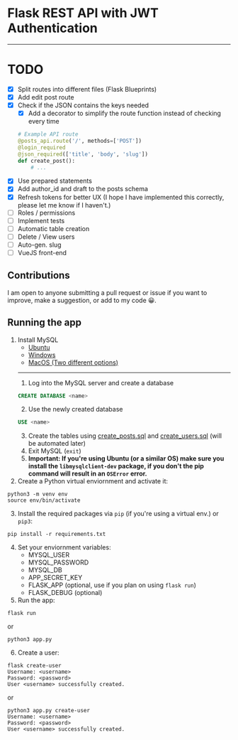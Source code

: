 # Flask REST API with JWT Authentication

---
# TODO
- [x] Split routes into different files (Flask Blueprints)
- [x] Add edit post route
- [x] Check if the JSON contains the keys needed
  - [x] Add a decorator to simplify the route function instead of checking every time
  ```python
  # Example API route
  @posts_api.route('/', methods=['POST'])
  @login_required
  @json_required(['title', 'body', 'slug'])
  def create_post():
      # ...
  ```    
- [x] Use prepared statements
- [x] Add author_id and draft to the posts schema
- [x] Refresh tokens for better UX (I hope I have implemented this correctly, please let me know if I haven't.)
- [ ] Roles / permissions
- [ ] Implement tests
- [ ] Automatic table creation
- [ ] Delete / View users
- [ ] Auto-gen. slug
- [ ] VueJS front-end
## Contributions
I am open to anyone submitting a pull request or issue if you want to improve, make a suggestion, or add to my code 😀.
## Running the app
1. Install MySQL
   * [Ubuntu](https://help.ubuntu.com/lts/serverguide/mysql.html)
   * [Windows](https://dev.mysql.com/downloads/installer/)
   * [MacOS (Two different options)](https://dev.mysql.com/doc/mysql-osx-excerpt/5.7/en/osx-installation.html)
   ---
    1. Log into the MySQL server and create a database
    ```sql
    CREATE DATABASE <name>
    ```
    2. Use the newly created database
    ```sql
    USE <name>
    ```
    3. Create the tables using [create_posts.sql](create_posts.sql) and [create_users.sql](create_users.sql) (will be automated later)
    4. Exit MySQL (```exit```)
    5. **Important: If you're using Ubuntu (or a similar OS) make sure you install the ```libmysqlclient-dev``` package, if you don't the pip command will result in an ```OSError``` error.**
2. Create a Python virtual enviornment and activate it:
```
python3 -m venv env
source env/bin/activate
```
3. Install the required packages via ```pip``` (if you're using a virtual env.) or ```pip3```:
```
pip install -r requirements.txt
```
4. Set your enviornment variables:
   * MYSQL_USER
   * MYSQL_PASSWORD
   * MYSQL_DB
   * APP_SECRET_KEY
   * FLASK_APP (optional, use if you plan on using ```flask run```)
   * FLASK_DEBUG (optional)
5. Run the app:
```
flask run
```
or
```
python3 app.py
```
6. Create a user:
```
flask create-user
Username: <username>
Password: <password>
User <username> successfully created.
```
or
```
python3 app.py create-user
Username: <username>
Password: <password>
User <username> successfully created.
```